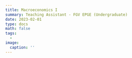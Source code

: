 ```yaml
---
title: Macroeconomics I
summary: Teaching Assistant - FGV EPGE (Undergraduate)
date: 2023-02-01
type: docs
math: false
tags:
  - 
image:
  caption: ''
---
```




